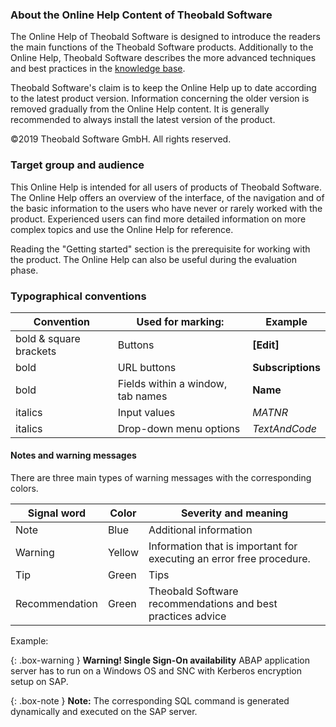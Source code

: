### About the Online Help Content of Theobald Software
The Online Help of Theobald Software is designed to introduce the readers the main functions of the Theobald Software products.
Additionally to the Online Help, Theobald Software describes the more advanced techniques and best practices in the [knowledge base](https://kb.theobald-software.com/).

Theobald Software's claim is to keep the Online Help up to date according to the latest product version. Information concerning the older version is removed gradually from the Online Help content. It is generally recommended to always install the latest version of the product.

©2019 Theobald Software GmbH. All rights reserved.

### Target group and audience
This Online Help is intended for all users of products of Theobald Software. The Online Help offers an overview of the interface, of the navigation and of the basic information to the users who have never or rarely worked with the product. 
Experienced users can find more detailed information on more complex topics and use the Online Help for reference.

Reading the "Getting started" section is the prerequisite for working with the product. 
The Online Help can also be useful during the evaluation phase. 

### Typographical conventions

Convention |Used for marking: |Example
------------ | ------------- | ---------
bold & square brackets |Buttons |**[Edit]** 
bold |URL buttons |**Subscriptions**
bold |Fields within a window, tab names |**Name** 
italics |Input values| *MATNR*
italics |Drop-down menu options| *TextAndCode*
 

#### Notes and warning messages

There are three main types of warning messages with the corresponding colors.

Signal word| Color | Severity and meaning
------------ | ------------- | ---------
Note |Blue | Additional information
Warning | Yellow | Information that is important for executing an error free procedure.
Tip| Green | Tips
Recommendation | Green | Theobald Software recommendations and best practices advice

Example:

{: .box-warning } 
**Warning! Single Sign-On availability**
ABAP application server has to run on a Windows OS and SNC with Kerberos encryption setup on SAP.


 {: .box-note }
**Note:** The corresponding SQL command is generated dynamically and executed on the SAP server.

